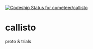 [ ![Codeship Status for cometeer/callisto](https://codeship.com/projects/52588bc0-3dd2-0133-f450-6ac7ec54809a/status?branch=master)](https://codeship.com/projects/102571)
# callisto
proto &amp; trials
